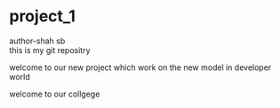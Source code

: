 # project_1
author-shah sb
<br>
this is my git repositry


welcome to our new project which work on the new model in developer world

welcome to our collgege